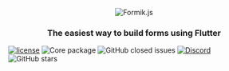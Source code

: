 <p align="center">
  <img src="https://i.imgur.com/J6ZGBSv.png?2" alt="Formik.js" />
</p>

<h3 align="center">
  The easiest way to build forms using Flutter
</h3>

[![license](https://badgen.now.sh/badge/license/MIT)](./LICENSE)
![Core package](https://img.shields.io/badge/EasyForm-core-blue)
![GitHub closed issues](https://img.shields.io/github/issues-closed/hjJunior/flutter-easy-form)
[![Discord](https://img.shields.io/discord/724058478766850119?label=chat&style=flat)](https://discord.gg/gDgQDjX)
![GitHub stars](https://img.shields.io/github/stars/hjJunior/flutter-easy-form?style=social)
